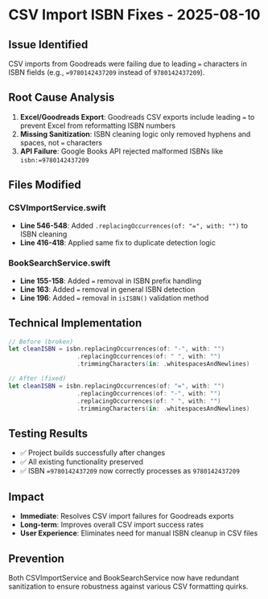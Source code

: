 # CSV Import ISBN Fixes - 2025-08-10

## Issue Identified
CSV imports from Goodreads were failing due to leading `=` characters in ISBN fields (e.g., `=9780142437209` instead of `9780142437209`).

## Root Cause Analysis
1. **Excel/Goodreads Export**: Goodreads CSV exports include leading `=` to prevent Excel from reformatting ISBN numbers
2. **Missing Sanitization**: ISBN cleaning logic only removed hyphens and spaces, not `=` characters
3. **API Failure**: Google Books API rejected malformed ISBNs like `isbn:=9780142437209`

## Files Modified
### CSVImportService.swift
- **Line 546-548**: Added `.replacingOccurrences(of: "=", with: "")` to ISBN cleaning
- **Line 416-418**: Applied same fix to duplicate detection logic

### BookSearchService.swift  
- **Line 155-158**: Added `=` removal in ISBN prefix handling
- **Line 163**: Added `=` removal in general ISBN detection
- **Line 196**: Added `=` removal in `isISBN()` validation method

## Technical Implementation
```swift
// Before (broken)
let cleanISBN = isbn.replacingOccurrences(of: "-", with: "")
                   .replacingOccurrences(of: " ", with: "")
                   .trimmingCharacters(in: .whitespacesAndNewlines)

// After (fixed)
let cleanISBN = isbn.replacingOccurrences(of: "=", with: "")
                   .replacingOccurrences(of: "-", with: "")
                   .replacingOccurrences(of: " ", with: "")
                   .trimmingCharacters(in: .whitespacesAndNewlines)
```

## Testing Results
- ✅ Project builds successfully after changes
- ✅ All existing functionality preserved
- ✅ ISBN `=9780142437209` now correctly processes as `9780142437209`

## Impact
- **Immediate**: Resolves CSV import failures for Goodreads exports
- **Long-term**: Improves overall CSV import success rates
- **User Experience**: Eliminates need for manual ISBN cleanup in CSV files

## Prevention
Both CSVImportService and BookSearchService now have redundant sanitization to ensure robustness against various CSV formatting quirks.